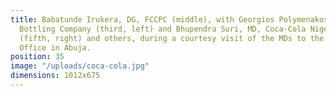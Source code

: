 ```yaml
---
title: Babatunde Irukera, DG, FCCPC (middle), with Georgios Polymenakos, MD, Nigerian
  Bottling Company (third, left) and Bhupendra Suri, MD, Coca-Cola Nigeria Limited
  (fifth, right) and others, during a courtesy visit of the MDs to the Council's Head
  Office in Abuja.
position: 35
image: "/uploads/coca-cola.jpg"
dimensions: 1012x675
---
```


